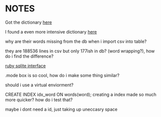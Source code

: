 # NOTES 

Got the dictionary [here](https://www.bragitoff.com/2016/03/english-dictionary-in-csv-format/)

I found a even more intensive dictionary 
[here](https://github.com/benjihillard/English-Dictionary-Database)

why are their words missing from the db when i import csv into table?

they are 188536 lines in csv but only 177ish in db? (word wrapping?), how do i find the difference?

[ruby sqlite interface](https://rubygems.org/gems/sqlite3)

.mode box is so cool, how do i make some thing similar?

should i use a virtual enviorment? 


CREATE INDEX idx_word ON words(word);
creating a index made so much more quicker? how do i test that? 

maybe i dont need a id, just taking up uneccasry space